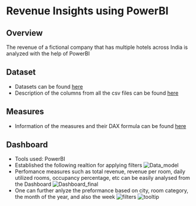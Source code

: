 
# Revenue Insights using PowerBI

## Overview
The revenue of a fictional company that has multiple hotels across India is analyzed with the help of PowerBI

## Dataset
- Datasets can be found [here](https://github.com/Kodali-N/Revenue_insights/tree/main/data)
- Description of the columns from all the csv files can be found [here](https://github.com/Kodali-N/Revenue_insights/blob/main/data/data_description.pdf)

## Measures
- Information of the measures and their DAX formula can be found [here](https://github.com/Kodali-N/Revenue_insights/tree/main/measures)

## Dashboard
- Tools used: PowerBI
- Established the following realtion for applying filters
![Data_model](https://github.com/Kodali-N/Revenue_insights/assets/86663030/75613f5d-a363-46df-a21e-d92387405fca)
- Perfomance measures such as total revenue, revenue per room, daily utilized rooms, occupancy percentage, etc can be easily analysed from the Dashboard
![Dashboard_final](https://github.com/Kodali-N/Revenue_insights/assets/86663030/175f60de-f1a7-49fa-9dcb-5f495d06071c)
- One can further anlyze the preformance based on city, room category, the month of the year, and also the week
![filters](https://github.com/Kodali-N/Revenue_insights/assets/86663030/e56e7d56-ef44-417a-81c8-c18a156f4e46)
![tooltip](https://github.com/Kodali-N/Revenue_insights/assets/86663030/75721891-1b8d-4df5-adf8-507f1c553250)






